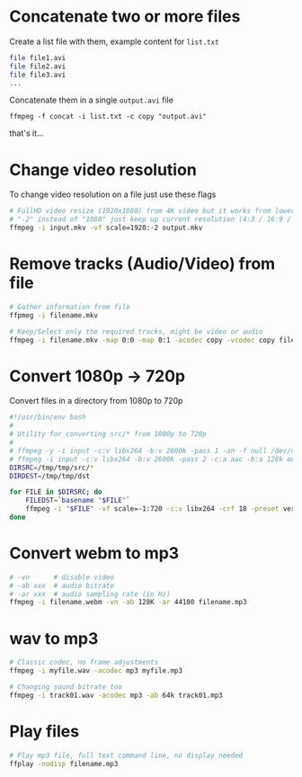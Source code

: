# Concatenate two or more files
Create a list file with them, example content for `list.txt`
```sh
file file1.avi
file file2.avi
file file3.avi
...
```
Concatenate them in a single `output.avi` file
```
ffmpeg -f concat -i list.txt -c copy "output.avi"
```
that's it...

# Change video resolution
To change video resolution on a file just use these flags
```sh
# FullHD video resize (1920x1080) from 4K video but it works from lower resolutions too
# "-2" instead of "1080" just keep up current resolution (4:3 / 16:9 / 16:10 / ...) by using just one dimension
ffmpeg -i input.mkv -vf scale=1920:-2 output.mkv
```

# Remove tracks (Audio/Video) from file
```sh
# Gather information from file
ffpmeg -i filename.mkv

# Keep/Select only the required tracks, might be video or audio
ffmpeg -i filename.mkv -map 0:0 -map 0:1 -acodec copy -vcodec copy filenamenew.mkv
```


# Convert 1080p -> 720p
Convert files in a directory from 1080p to 720p
```sh
#!/usr/bin/env bash
#
# Utility for converting src/* from 1080p to 720p
#
# ffmpeg -y -i input -c:v libx264 -b:v 2600k -pass 1 -an -f null /dev/null && \
# ffmpeg -i input -c:v libx264 -b:v 2600k -pass 2 -c:a aac -b:a 128k output.mp4
DIRSRC=/tmp/tmp/src/*
DIRDEST=/tmp/tmp/dst

for FILE in $DIRSRC; do
    FILEDST=`basename "$FILE"`
    ffmpeg -i "$FILE" -vf scale=-1:720 -c:v libx264 -crf 18 -preset veryslow -c:a copy "$DIRDEST/$FILEDST"
done
```

# Convert webm to mp3
```sh
# -vn      # disable video
# -ab xxx  # audio bitrate
# -ar xxx  # audio sampling rate (in Hz)
ffmpeg -i filename.webm -vn -ab 128K -ar 44100 filename.mp3
```

# wav to mp3
```sh
# Classic codec, no frame adjustments
ffmpeg -i myfile.wav -acodec mp3 myfile.mp3

# Changing sound bitrate too
ffmpeg -i track01.wav -acodec mp3 -ab 64k track01.mp3
```

# Play files
```sh
# Play mp3 file, full text command line, no display needed
ffplay -nodisp filename.mp3
```
